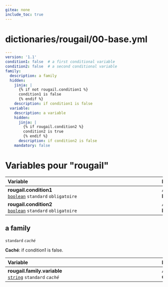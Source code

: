```yaml
---
gitea: none
include_toc: true
---
```

# dictionaries/rougail/00-base.yml

```yaml
---
version: '1.1'
condition1: false  # a first conditional variable
condition2: false  # a second conditional variable
family:
  description: a family
  hidden:
    jinja: |
      {% if not rougail.condition1 %}
      condition1 is false
      {% endif %}
    description: if condition1 is false
  variable:
    description: a variable
    hidden:
      jinja: |
        {% if rougail.condition2 %}
        condition2 is true
        {% endif %}
      description: if condition2 is false
    mandatory: false
```
# Variables pour "rougail"

| Variable&nbsp;&nbsp;&nbsp;&nbsp;&nbsp;&nbsp;&nbsp;&nbsp;&nbsp;&nbsp;&nbsp;&nbsp;&nbsp;&nbsp;&nbsp;&nbsp;&nbsp;&nbsp;&nbsp;&nbsp;&nbsp;&nbsp;&nbsp;&nbsp;&nbsp;&nbsp;&nbsp;&nbsp;&nbsp;&nbsp;&nbsp;&nbsp;&nbsp;&nbsp;&nbsp;&nbsp;&nbsp;&nbsp;&nbsp;&nbsp;&nbsp;&nbsp;&nbsp;&nbsp;&nbsp;&nbsp;&nbsp;&nbsp;&nbsp;&nbsp;&nbsp;&nbsp;&nbsp;&nbsp;&nbsp;&nbsp;&nbsp;&nbsp;&nbsp;&nbsp;&nbsp;&nbsp;&nbsp;&nbsp;&nbsp;&nbsp;&nbsp;&nbsp;&nbsp;&nbsp;&nbsp;&nbsp;&nbsp;&nbsp;&nbsp;&nbsp;&nbsp;&nbsp;&nbsp;&nbsp;&nbsp;&nbsp;&nbsp;&nbsp;&nbsp;&nbsp;&nbsp;&nbsp;&nbsp;&nbsp;&nbsp;&nbsp;&nbsp;&nbsp;&nbsp;&nbsp;   | Description&nbsp;&nbsp;&nbsp;&nbsp;&nbsp;&nbsp;&nbsp;&nbsp;&nbsp;&nbsp;&nbsp;&nbsp;&nbsp;&nbsp;&nbsp;&nbsp;&nbsp;&nbsp;&nbsp;&nbsp;&nbsp;&nbsp;&nbsp;&nbsp;&nbsp;&nbsp;&nbsp;&nbsp;&nbsp;&nbsp;&nbsp;&nbsp;&nbsp;&nbsp;&nbsp;&nbsp;&nbsp;&nbsp;&nbsp;&nbsp;&nbsp;&nbsp;&nbsp;&nbsp;&nbsp;&nbsp;&nbsp;&nbsp;&nbsp;&nbsp;&nbsp;&nbsp;&nbsp;&nbsp;&nbsp;&nbsp;&nbsp;&nbsp;&nbsp;&nbsp;&nbsp;&nbsp;&nbsp;&nbsp;&nbsp;&nbsp;&nbsp;&nbsp;&nbsp;&nbsp;&nbsp;&nbsp;&nbsp;&nbsp;&nbsp;&nbsp;&nbsp;&nbsp;&nbsp;&nbsp;&nbsp;&nbsp;&nbsp;&nbsp;&nbsp;&nbsp;&nbsp;&nbsp;&nbsp;&nbsp;&nbsp;&nbsp;&nbsp;   |
|------------------------------------------------------------------------------------------------------------------------------------------------------------------------------------------------------------------------------------------------------------------------------------------------------------------------------------------------------------------------------------------------------------------------------------------------------------------------------------------------------------------------------------------------------------------------------------------------------------|---------------------------------------------------------------------------------------------------------------------------------------------------------------------------------------------------------------------------------------------------------------------------------------------------------------------------------------------------------------------------------------------------------------------------------------------------------------------------------------------------------------------------------------------------------------------------------------------|
| **rougail.condition1**<br/>[`boolean`](https://rougail.readthedocs.io/en/latest/variable.html#variables-types) `standard` `obligatoire`                                                                                                                                                                                                                                                                                                                                                                                                                                                                    | A first conditional variable.<br/>**Défaut**: False                                                                                                                                                                                                                                                                                                                                                                                                                                                                                                                                         |
| **rougail.condition2**<br/>[`boolean`](https://rougail.readthedocs.io/en/latest/variable.html#variables-types) `standard` `obligatoire`                                                                                                                                                                                                                                                                                                                                                                                                                                                                    | A second conditional variable.<br/>**Défaut**: False                                                                                                                                                                                                                                                                                                                                                                                                                                                                                                                                        |

## a family

`standard` _`caché`_

**Caché**: if condition1 is false.

| Variable&nbsp;&nbsp;&nbsp;&nbsp;&nbsp;&nbsp;&nbsp;&nbsp;&nbsp;&nbsp;&nbsp;&nbsp;&nbsp;&nbsp;&nbsp;&nbsp;&nbsp;&nbsp;&nbsp;&nbsp;&nbsp;&nbsp;&nbsp;&nbsp;&nbsp;&nbsp;&nbsp;&nbsp;&nbsp;&nbsp;&nbsp;&nbsp;&nbsp;&nbsp;&nbsp;&nbsp;&nbsp;&nbsp;&nbsp;&nbsp;&nbsp;&nbsp;&nbsp;&nbsp;&nbsp;&nbsp;&nbsp;&nbsp;&nbsp;&nbsp;&nbsp;&nbsp;&nbsp;&nbsp;&nbsp;&nbsp;&nbsp;&nbsp;&nbsp;&nbsp;&nbsp;&nbsp;&nbsp;&nbsp;&nbsp;&nbsp;&nbsp;&nbsp;&nbsp;&nbsp;&nbsp;&nbsp;&nbsp;&nbsp;&nbsp;&nbsp;&nbsp;&nbsp;&nbsp;&nbsp;&nbsp;&nbsp;&nbsp;&nbsp;&nbsp;&nbsp;&nbsp;&nbsp;&nbsp;&nbsp;&nbsp;&nbsp;&nbsp;&nbsp;&nbsp;&nbsp;   | Description&nbsp;&nbsp;&nbsp;&nbsp;&nbsp;&nbsp;&nbsp;&nbsp;&nbsp;&nbsp;&nbsp;&nbsp;&nbsp;&nbsp;&nbsp;&nbsp;&nbsp;&nbsp;&nbsp;&nbsp;&nbsp;&nbsp;&nbsp;&nbsp;&nbsp;&nbsp;&nbsp;&nbsp;&nbsp;&nbsp;&nbsp;&nbsp;&nbsp;&nbsp;&nbsp;&nbsp;&nbsp;&nbsp;&nbsp;&nbsp;&nbsp;&nbsp;&nbsp;&nbsp;&nbsp;&nbsp;&nbsp;&nbsp;&nbsp;&nbsp;&nbsp;&nbsp;&nbsp;&nbsp;&nbsp;&nbsp;&nbsp;&nbsp;&nbsp;&nbsp;&nbsp;&nbsp;&nbsp;&nbsp;&nbsp;&nbsp;&nbsp;&nbsp;&nbsp;&nbsp;&nbsp;&nbsp;&nbsp;&nbsp;&nbsp;&nbsp;&nbsp;&nbsp;&nbsp;&nbsp;&nbsp;&nbsp;&nbsp;&nbsp;&nbsp;&nbsp;&nbsp;&nbsp;&nbsp;&nbsp;&nbsp;&nbsp;&nbsp;   |
|------------------------------------------------------------------------------------------------------------------------------------------------------------------------------------------------------------------------------------------------------------------------------------------------------------------------------------------------------------------------------------------------------------------------------------------------------------------------------------------------------------------------------------------------------------------------------------------------------------|---------------------------------------------------------------------------------------------------------------------------------------------------------------------------------------------------------------------------------------------------------------------------------------------------------------------------------------------------------------------------------------------------------------------------------------------------------------------------------------------------------------------------------------------------------------------------------------------|
| **rougail.family.variable**<br/>[`string`](https://rougail.readthedocs.io/en/latest/variable.html#variables-types) `standard` _`caché`_                                                                                                                                                                                                                                                                                                                                                                                                                                                                    | A variable.<br/>**Caché**: if condition2 is false.                                                                                                                                                                                                                                                                                                                                                                                                                                                                                                                                          |


